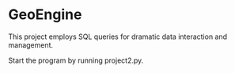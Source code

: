 # GeoEngine

This project employs SQL queries for dramatic data interaction and management. 

Start the program by running project2.py. 
